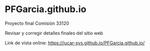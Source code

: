 # PFGarcia.github.io
Proyecto final Comisión 33120

Revisar y corregir detalles finales del sitio web

Link de vista online: https://jucar-sys.github.io/PFGarcia.github.io/
